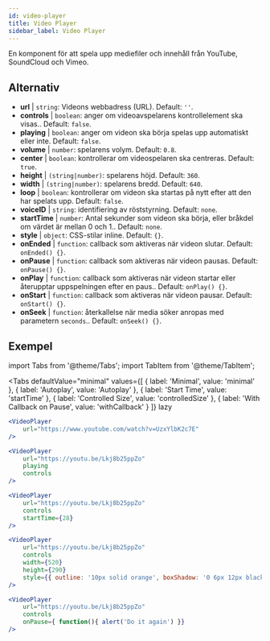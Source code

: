 ```yaml
---
id: video-player
title: Video Player
sidebar_label: Video Player
---
```


En komponent för att spela upp mediefiler och innehåll från YouTube, SoundCloud och Vimeo.

## Alternativ

* __url__ | `string`: Videons webbadress (URL). Default: `''`.
* __controls__ | `boolean`: anger om videoavspelarens kontrollelement ska visas.. Default: `false`.
* __playing__ | `boolean`: anger om videon ska börja spelas upp automatiskt eller inte. Default: `false`.
* __volume__ | `number`: spelarens volym. Default: `0.8`.
* __center__ | `boolean`: kontrollerar om videospelaren ska centreras. Default: `true`.
* __height__ | `(string|number)`: spelarens höjd. Default: `360`.
* __width__ | `(string|number)`: spelarens bredd. Default: `640`.
* __loop__ | `boolean`: kontrollerar om videon ska startas på nytt efter att den har spelats upp. Default: `false`.
* __voiceID__ | `string`: identifiering av röststyrning. Default: `none`.
* __startTime__ | `number`: Antal sekunder som videon ska börja, eller bråkdel om värdet är mellan 0 och 1.. Default: `none`.
* __style__ | `object`: CSS-stilar inline. Default: `{}`.
* __onEnded__ | `function`: callback som aktiveras när videon slutar. Default: `onEnded() {}`.
* __onPause__ | `function`: callback som aktiveras när videon pausas. Default: `onPause() {}`.
* __onPlay__ | `function`: callback som aktiveras när videon startar eller återupptar uppspelningen efter en paus.. Default: `onPlay() {}`.
* __onStart__ | `function`: callback som aktiveras när videon pausar. Default: `onStart() {}`.
* __onSeek__ | `function`: återkallelse när media söker anropas med parametern `seconds`.. Default: `onSeek() {}`.


## Exempel

import Tabs from '@theme/Tabs';
import TabItem from '@theme/TabItem';

<Tabs
    defaultValue="minimal"
    values={[
        { label: 'Minimal', value: 'minimal' },
        { label: 'Autoplay', value: 'Autoplay' },
        { label: 'Start Time', value: 'startTime' },
        { label: 'Controlled Size', value: 'controlledSize' },
        { label: 'With Callback on Pause', value: 'withCallback' }
    ]}
    lazy
>
<TabItem value="minimal">

```jsx live
<VideoPlayer
    url="https://www.youtube.com/watch?v=UzxYlbK2c7E"
/>
```

</TabItem>

<TabItem value="withStyle">

```jsx live
<VideoPlayer
    url="https://youtu.be/Lkj8b25ppZo"
    playing
    controls
/>
```
</TabItem>

<TabItem value="startTime">

```jsx live
<VideoPlayer
    url="https://youtu.be/Lkj8b25ppZo"
    controls
    startTime={28}
/>
```
</TabItem>


<TabItem value="controlledSize">

```jsx live
<VideoPlayer
    url="https://youtu.be/Lkj8b25ppZo"
    controls
    width={520}
    height={290}
    style={{ outline: '10px solid orange', boxShadow: '0 6px 12px black'}}
/>
```
</TabItem>


<TabItem value="withCallback">

```jsx live
<VideoPlayer
    url="https://youtu.be/Lkj8b25ppZo"
    controls
    onPause={ function(){ alert('Do it again') }}
/>
```
</TabItem>

</Tabs>



